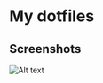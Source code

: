 # My dotfiles
## Screenshots
![Alt text](https://raw.github.com/li-shihao/dotfiles/blob/master/screenshots/Screenshot%202019-06-06%20at%207.43.21%20AM.png)
